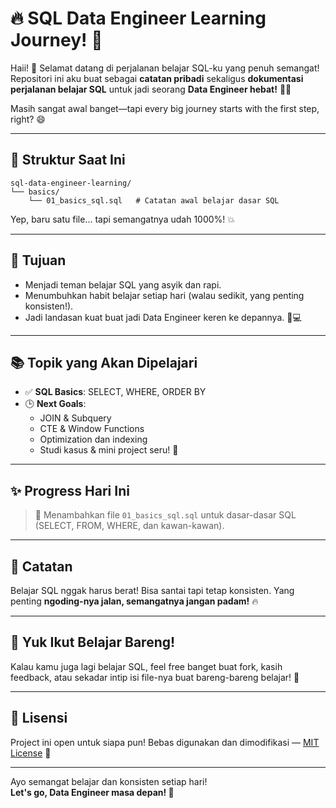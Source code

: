 
# 🔥 SQL Data Engineer Learning Journey! 🚀

Haii! 👋 Selamat datang di perjalanan belajar SQL-ku yang penuh semangat! Repositori ini aku buat sebagai **catatan pribadi** sekaligus **dokumentasi perjalanan belajar SQL** untuk jadi seorang **Data Engineer hebat!** 💪✨

Masih sangat awal banget—tapi every big journey starts with the first step, right? 😄

---

## 📁 Struktur Saat Ini

```
sql-data-engineer-learning/
└── basics/
    └── 01_basics_sql.sql   # Catatan awal belajar dasar SQL
```

Yep, baru satu file... tapi semangatnya udah 1000%! 💥

---

## 🎯 Tujuan

- Menjadi teman belajar SQL yang asyik dan rapi.
- Menumbuhkan habit belajar setiap hari (walau sedikit, yang penting konsisten!).
- Jadi landasan kuat buat jadi Data Engineer keren ke depannya. 🌱💻

---

## 📚 Topik yang Akan Dipelajari

- ✅ **SQL Basics**: SELECT, WHERE, ORDER BY
- 🕒 **Next Goals**:
  - JOIN & Subquery
  - CTE & Window Functions
  - Optimization dan indexing
  - Studi kasus & mini project seru! 🎯

---

## ✨ Progress Hari Ini

> 🔹 Menambahkan file `01_basics_sql.sql` untuk dasar-dasar SQL (SELECT, FROM, WHERE, dan kawan-kawan).

---

## 📌 Catatan

Belajar SQL nggak harus berat! Bisa santai tapi tetap konsisten. Yang penting **ngoding-nya jalan, semangatnya jangan padam!** 🔥

---

## 🙌 Yuk Ikut Belajar Bareng!

Kalau kamu juga lagi belajar SQL, feel free banget buat fork, kasih feedback, atau sekadar intip isi file-nya buat bareng-bareng belajar! 🎉

---

## 📄 Lisensi

Project ini open untuk siapa pun! Bebas digunakan dan dimodifikasi — [MIT License](LICENSE) 💖

---

Ayo semangat belajar dan konsisten setiap hari!  
**Let's go, Data Engineer masa depan! 🚀**
